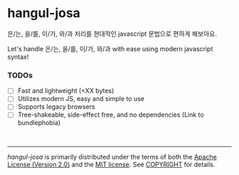 hangul-josa
========
은/는, 을/를, 이/가, 와/과 처리를 현대적인 javascript 문법으로 편하게 해보아요.

Let's handle 은/는, 을/를, 이/가, 와/과 with ease using modern javascript syntax!

### TODOs
- [ ] Fast and lightweight (&lt;XX bytes)
- [ ] Utilizes modern JS, easy and simple to use
- [ ] Supports legacy browsers
- [ ] Tree-shakeable, side-effect free, and no dependencies (Link to bundlephobia)

&nbsp;

--------
*hangul-josa* is primarily distributed under the terms of both the [Apache
License (Version 2.0)] and the [MIT license]. See [COPYRIGHT] for details.

[Apache License (Version 2.0)]: LICENSE-APACHE
[MIT license]: LICENSE-MIT
[COPYRIGHT]: COPYRIGHT
